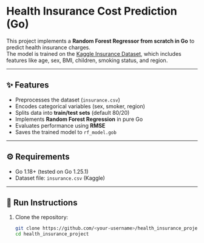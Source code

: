 # Health Insurance Cost Prediction (Go)

This project implements a **Random Forest Regressor from scratch in Go** to predict health insurance charges.  
The model is trained on the [Kaggle Insurance Dataset](https://www.kaggle.com/datasets/mirichoi0218/insurance), which includes features like age, sex, BMI, children, smoking status, and region.

---

## ✨ Features
- Preprocesses the dataset (`insurance.csv`)
- Encodes categorical variables (sex, smoker, region)
- Splits data into **train/test sets** (default 80/20)
- Implements **Random Forest Regression** in pure Go
- Evaluates performance using **RMSE**
- Saves the trained model to `rf_model.gob`

---

## ⚙️ Requirements
- Go 1.18+ (tested on Go 1.25.1)
- Dataset file: `insurance.csv` (Kaggle)

---

## 🚀 Run Instructions
1. Clone the repository:
   ```bash
   git clone https://github.com/<your-username>/health_insurance_project.git
   cd health_insurance_project

